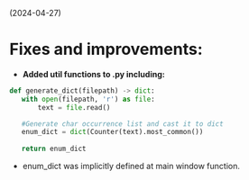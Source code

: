 (2024-04-27)

# Fixes and improvements:

- **Added util functions to <huffman>.py including:**
    
 ```python
def generate_dict(filepath) -> dict:
    with open(filepath, 'r') as file:
        text = file.read()

    #Generate char occurrence list and cast it to dict
    enum_dict = dict(Counter(text).most_common())
    
    return enum_dict 
 ```
 * enum_dict was implicitly defined at main window function.
